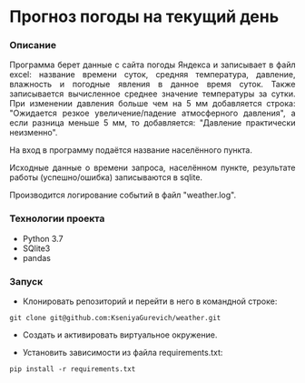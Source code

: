 # Прогноз погоды на текущий день
### Описание
<div align="justify">
<p>Программа берет данные с сайта погоды Яндекса и записывает в файл excel: название времени суток, средняя температура, давление, влажность и погодные явления в данное время суток. Также записывается вычисленное среднее значение температуры за сутки. При изменении давления больше чем на 5 мм добавляется строка: "Ожидается резкое увеличение/падение атмосферного давления", а если разница меньше 5 мм, то добавляется: "Давление практически неизменно".</p>
<p>На вход в программу подаётся название населённого пункта.</p>
<p>Исходные данные о времени запроса, населённом пункте, результате работы (успешно/ошибка) записываются в sqlite.</p>
<p>Производится логирование событий в файл "weather.log".</p>
</div>

### Технологии проекта
- Python 3.7
- SQlite3
- pandas

### Запуск
- Клонировать репозиторий и перейти в него в командной строке:
```
git clone git@github.com:KseniyaGurevich/weather.git
```

- Cоздать и активировать виртуальное окружение.

- Установить зависимости из файла requirements.txt:
```
pip install -r requirements.txt
```